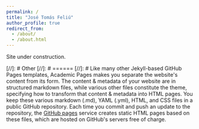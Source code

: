 ```yaml
---
permalink: /
title: "José Tomás Feliú"
author_profile: true
redirect_from: 
  - /about/
  - /about.html
---
```


Site under construction.

[//]: # Other
[//]: # ======
[//]: # Like many other Jekyll-based GitHub Pages templates, Academic Pages makes you separate the website's content from its form. The content & metadata of your website are in structured markdown files, while various other files constitute the theme, specifying how to transform that content & metadata into HTML pages. You keep these various markdown (.md), YAML (.yml), HTML, and CSS files in a public GitHub repository. Each time you commit and push an update to the repository, the [GitHub pages](https://pages.github.com/) service creates static HTML pages based on these files, which are hosted on GitHub's servers free of charge.



